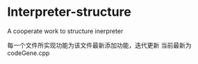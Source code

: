 # Interpreter-structure
 A cooperate work to structure inerpreter 
 
每一个文件所实现功能为该文件最新添加功能，迭代更新
当前最新为codeGene.cpp
